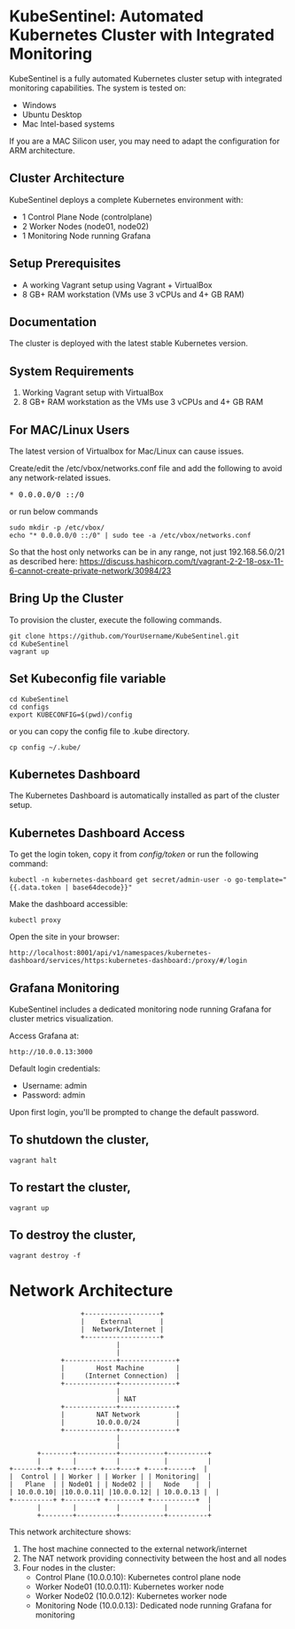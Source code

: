 
# KubeSentinel: Automated Kubernetes Cluster with Integrated Monitoring

KubeSentinel is a fully automated Kubernetes cluster setup with integrated monitoring capabilities. The system is tested on:

- Windows
- Ubuntu Desktop
- Mac Intel-based systems

If you are a MAC Silicon user, you may need to adapt the configuration for ARM architecture.

## Cluster Architecture

KubeSentinel deploys a complete Kubernetes environment with:

- 1 Control Plane Node (controlplane)
- 2 Worker Nodes (node01, node02)
- 1 Monitoring Node running Grafana

## Setup Prerequisites

- A working Vagrant setup using Vagrant + VirtualBox
- 8 GB+ RAM workstation (VMs use 3 vCPUs and 4+ GB RAM)


## Documentation

The cluster is deployed with the latest stable Kubernetes version.


## System Requirements

1. Working Vagrant setup with VirtualBox
2. 8 GB+ RAM workstation as the VMs use 3 vCPUs and 4+ GB RAM

## For MAC/Linux Users

The latest version of Virtualbox for Mac/Linux can cause issues.

Create/edit the /etc/vbox/networks.conf file and add the following to avoid any network-related issues.
<pre>* 0.0.0.0/0 ::/0</pre>

or run below commands

```shell
sudo mkdir -p /etc/vbox/
echo "* 0.0.0.0/0 ::/0" | sudo tee -a /etc/vbox/networks.conf
```

So that the host only networks can be in any range, not just 192.168.56.0/21 as described here:
https://discuss.hashicorp.com/t/vagrant-2-2-18-osx-11-6-cannot-create-private-network/30984/23

## Bring Up the Cluster

To provision the cluster, execute the following commands.

```shell
git clone https://github.com/YourUsername/KubeSentinel.git
cd KubeSentinel
vagrant up
```
## Set Kubeconfig file variable

```shell
cd KubeSentinel
cd configs
export KUBECONFIG=$(pwd)/config
```

or you can copy the config file to .kube directory.

```shell
cp config ~/.kube/
```

## Kubernetes Dashboard

The Kubernetes Dashboard is automatically installed as part of the cluster setup.

## Kubernetes Dashboard Access

To get the login token, copy it from _config/token_ or run the following command:
```shell
kubectl -n kubernetes-dashboard get secret/admin-user -o go-template="{{.data.token | base64decode}}"
```

Make the dashboard accessible:
```shell
kubectl proxy
```

Open the site in your browser:
```shell
http://localhost:8001/api/v1/namespaces/kubernetes-dashboard/services/https:kubernetes-dashboard:/proxy/#/login
```

## Grafana Monitoring

KubeSentinel includes a dedicated monitoring node running Grafana for cluster metrics visualization.

Access Grafana at:
```
http://10.0.0.13:3000
```

Default login credentials:
- Username: admin
- Password: admin

Upon first login, you'll be prompted to change the default password.

## To shutdown the cluster,

```shell
vagrant halt
```

## To restart the cluster,

```shell
vagrant up
```

## To destroy the cluster,

```shell
vagrant destroy -f
```
# Network Architecture

```
                  +-------------------+
                  |    External       |
                  |  Network/Internet |
                  +-------------------+
                           |
                           |
             +-------------+--------------+
             |        Host Machine        |
             |     (Internet Connection)  |
             +-------------+--------------+
                           |
                           | NAT
             +-------------+--------------+
             |        NAT Network         |
             |        10.0.0.0/24         |
             +-------------+--------------+
                           |
                           |
       +--------+----------+-----------+----------+
       |        |          |           |          |
+------+--+ +---+----+ +---+----+ +----+------+  |
|  Control | | Worker | | Worker | | Monitoring|  |
|   Plane  | | Node01 | | Node02 | |   Node    |  |
| 10.0.0.10| |10.0.0.11| |10.0.0.12| | 10.0.0.13 |  |
+----------+ +--------+ +--------+ +-----------+  |
       |        |          |           |          |
       +--------+----------+-----------+----------+
```

This network architecture shows:

1. The host machine connected to the external network/internet
2. The NAT network providing connectivity between the host and all nodes
3. Four nodes in the cluster:
   - Control Plane (10.0.0.10): Kubernetes control plane node
   - Worker Node01 (10.0.0.11): Kubernetes worker node
   - Worker Node02 (10.0.0.12): Kubernetes worker node
   - Monitoring Node (10.0.0.13): Dedicated node running Grafana for monitoring
